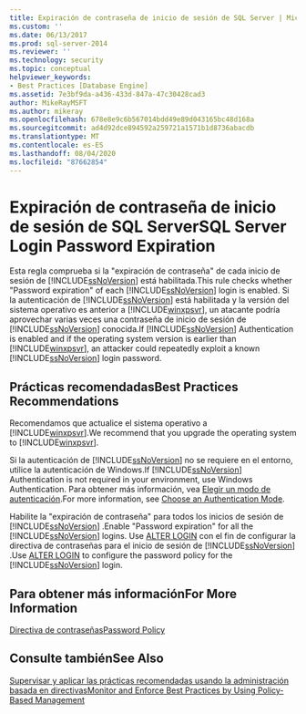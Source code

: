 ```yaml
---
title: Expiración de contraseña de inicio de sesión de SQL Server | Microsoft Docs
ms.custom: ''
ms.date: 06/13/2017
ms.prod: sql-server-2014
ms.reviewer: ''
ms.technology: security
ms.topic: conceptual
helpviewer_keywords:
- Best Practices [Database Engine]
ms.assetid: 7e3bf9da-a436-433d-847a-47c30428cad3
author: MikeRayMSFT
ms.author: mikeray
ms.openlocfilehash: 678e8e9c6b567014bdd49e89d043165bc48d168a
ms.sourcegitcommit: ad4d92dce894592a259721a1571b1d8736abacdb
ms.translationtype: MT
ms.contentlocale: es-ES
ms.lasthandoff: 08/04/2020
ms.locfileid: "87662854"
---
```

# <a name="sql-server-login-password-expiration"></a><span data-ttu-id="7b988-102">Expiración de contraseña de inicio de sesión de SQL Server</span><span class="sxs-lookup"><span data-stu-id="7b988-102">SQL Server Login Password Expiration</span></span>
  <span data-ttu-id="7b988-103">Esta regla comprueba si la "expiración de contraseña" de cada inicio de sesión de [!INCLUDE[ssNoVersion](../../includes/ssnoversion-md.md)] está habilitada.</span><span class="sxs-lookup"><span data-stu-id="7b988-103">This rule checks whether "Password expiration" of each [!INCLUDE[ssNoVersion](../../includes/ssnoversion-md.md)] login is enabled.</span></span> <span data-ttu-id="7b988-104">Si la autenticación de [!INCLUDE[ssNoVersion](../../includes/ssnoversion-md.md)] está habilitada y la versión del sistema operativo es anterior a [!INCLUDE[winxpsvr](../../includes/winxpsvr-md.md)], un atacante podría aprovechar varias veces una contraseña de inicio de sesión de [!INCLUDE[ssNoVersion](../../includes/ssnoversion-md.md)] conocida.</span><span class="sxs-lookup"><span data-stu-id="7b988-104">If [!INCLUDE[ssNoVersion](../../includes/ssnoversion-md.md)] Authentication is enabled and if the operating system version is earlier than [!INCLUDE[winxpsvr](../../includes/winxpsvr-md.md)], an attacker could repeatedly exploit a known [!INCLUDE[ssNoVersion](../../includes/ssnoversion-md.md)] login password.</span></span>  
  
## <a name="best-practices-recommendations"></a><span data-ttu-id="7b988-105">Prácticas recomendadas</span><span class="sxs-lookup"><span data-stu-id="7b988-105">Best Practices Recommendations</span></span>  
 <span data-ttu-id="7b988-106">Recomendamos que actualice el sistema operativo a [!INCLUDE[winxpsvr](../../includes/winxpsvr-md.md)].</span><span class="sxs-lookup"><span data-stu-id="7b988-106">We recommend that you upgrade the operating system to [!INCLUDE[winxpsvr](../../includes/winxpsvr-md.md)].</span></span>  
  
 <span data-ttu-id="7b988-107">Si la autenticación de [!INCLUDE[ssNoVersion](../../includes/ssnoversion-md.md)] no se requiere en el entorno, utilice la autenticación de Windows.</span><span class="sxs-lookup"><span data-stu-id="7b988-107">If [!INCLUDE[ssNoVersion](../../includes/ssnoversion-md.md)] Authentication is not required in your environment, use Windows Authentication.</span></span> <span data-ttu-id="7b988-108">Para obtener más información, vea [Elegir un modo de autenticación](../security/choose-an-authentication-mode.md).</span><span class="sxs-lookup"><span data-stu-id="7b988-108">For more information, see [Choose an Authentication Mode](../security/choose-an-authentication-mode.md).</span></span>  
  
 <span data-ttu-id="7b988-109">Habilite la "expiración de contraseña" para todos los inicios de sesión de [!INCLUDE[ssNoVersion](../../includes/ssnoversion-md.md)] .</span><span class="sxs-lookup"><span data-stu-id="7b988-109">Enable "Password expiration" for all the [!INCLUDE[ssNoVersion](../../includes/ssnoversion-md.md)] logins.</span></span> <span data-ttu-id="7b988-110">Use [ALTER LOGIN](/sql/t-sql/statements/alter-login-transact-sql) con el fin de configurar la directiva de contraseñas para el inicio de sesión de [!INCLUDE[ssNoVersion](../../includes/ssnoversion-md.md)] .</span><span class="sxs-lookup"><span data-stu-id="7b988-110">Use [ALTER LOGIN](/sql/t-sql/statements/alter-login-transact-sql) to configure the password policy for the [!INCLUDE[ssNoVersion](../../includes/ssnoversion-md.md)] login.</span></span>  
  
## <a name="for-more-information"></a><span data-ttu-id="7b988-111">Para obtener más información</span><span class="sxs-lookup"><span data-stu-id="7b988-111">For More Information</span></span>  
 [<span data-ttu-id="7b988-112">Directiva de contraseñas</span><span class="sxs-lookup"><span data-stu-id="7b988-112">Password Policy</span></span>](../security/password-policy.md)  
  
## <a name="see-also"></a><span data-ttu-id="7b988-113">Consulte también</span><span class="sxs-lookup"><span data-stu-id="7b988-113">See Also</span></span>  
 [<span data-ttu-id="7b988-114">Supervisar y aplicar las prácticas recomendadas usando la administración basada en directivas</span><span class="sxs-lookup"><span data-stu-id="7b988-114">Monitor and Enforce Best Practices by Using Policy-Based Management</span></span>](monitor-and-enforce-best-practices-by-using-policy-based-management.md)  
  
  
